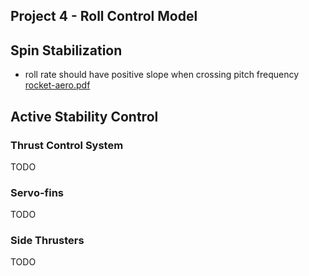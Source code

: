 ## Project 4 - Roll Control Model

## Spin Stabilization

- roll rate should have positive slope when crossing pitch frequency
[rocket-aero.pdf](https://explorersposts.grc.nasa.gov/post630/07-08%20Files/DocumentArchive/rocket%20aero.pdf)

## Active Stability Control

### Thrust Control System

TODO

### Servo-fins

TODO

### Side Thrusters

TODO
